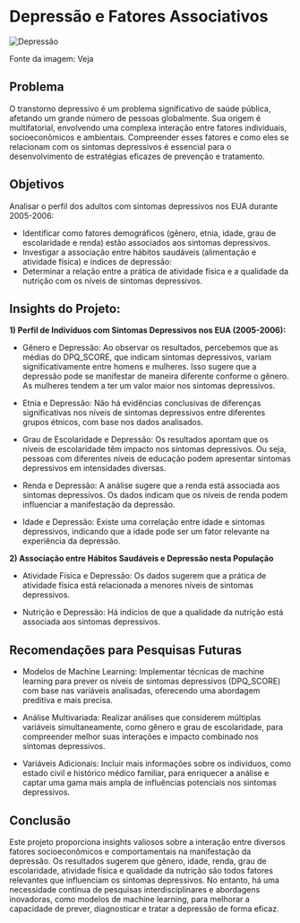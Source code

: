 # Depressão e Fatores Associativos

![Depressão](<Imagens/Depressão.webp>)

Fonte da imagem: Veja

## **Problema**
O transtorno depressivo é um problema significativo de saúde pública, afetando um grande número de pessoas globalmente. Sua origem é multifatorial, envolvendo uma complexa interação entre fatores individuais, socioeconômicos e ambientais. Compreender esses fatores e como eles se relacionam com os sintomas depressivos é essencial para o desenvolvimento de estratégias eficazes de prevenção e tratamento.

## **Objetivos**

Analisar o perfil dos adultos com sintomas depressivos nos EUA durante 2005-2006:
* Identificar como fatores demográficos (gênero, etnia, idade, grau de escolaridade e renda) estão associados aos sintomas depressivos.
* Investigar a associação entre hábitos saudáveis (alimentação e atividade física) e índices de depressão:
* Determinar a relação entre a prática de atividade física e a qualidade da nutrição com os níveis de sintomas depressivos.

## **Insights do Projeto:**

**1) Perfil de Indivíduos com Sintomas Depressivos nos EUA (2005-2006):**

* Gênero e Depressão: Ao observar os resultados, percebemos que as médias do DPQ_SCORE, que indicam sintomas depressivos, variam significativamente entre homens e mulheres. Isso sugere que a depressão pode se manifestar de maneira diferente conforme o gênero. As mulheres tendem a ter um valor maior nos sintomas depressivos.

* Etnia e Depressão: Não há evidências conclusivas de diferenças significativas nos níveis de sintomas depressivos entre diferentes grupos étnicos, com base nos dados analisados.

* Grau de Escolaridade e Depressão: Os resultados apontam que os níveis de escolaridade têm impacto nos sintomas depressivos. Ou seja, pessoas com diferentes níveis de educação podem apresentar sintomas depressivos em intensidades diversas.

* Renda e Depressão: A análise sugere que a renda está associada aos sintomas depressivos. Os dados indicam que os níveis de renda podem influenciar a manifestação da depressão.

* Idade e Depressão: Existe uma correlação entre idade e sintomas depressivos, indicando que a idade pode ser um fator relevante na experiência da depressão.

**2) Associação entre Hábitos Saudáveis e Depressão nesta População**

* Atividade Física e Depressão: Os dados sugerem que a prática de atividade física está relacionada a menores níveis de sintomas depressivos.

* Nutrição e Depressão: Há indícios de que a qualidade da nutrição está associada aos sintomas depressivos.

## **Recomendações para Pesquisas Futuras**

* Modelos de Machine Learning: Implementar técnicas de machine learning para prever os níveis de sintomas depressivos (DPQ_SCORE) com base nas variáveis analisadas, oferecendo uma abordagem preditiva e mais precisa.

* Análise Multivariada: Realizar análises que considerem múltiplas variáveis simultaneamente, como gênero e grau de escolaridade, para compreender melhor suas interações e impacto combinado nos sintomas depressivos.

* Variáveis Adicionais: Incluir mais informações sobre os indivíduos, como estado civil e histórico médico familiar, para enriquecer a análise e captar uma gama mais ampla de influências potenciais nos sintomas depressivos.

## **Conclusão**

Este projeto proporciona insights valiosos sobre a interação entre diversos fatores socioeconômicos e comportamentais na manifestação da depressão. Os resultados sugerem que gênero, idade, renda, grau de escolaridade, atividade física e qualidade da nutrição são todos fatores relevantes que influenciam os sintomas depressivos. No entanto, há uma necessidade contínua de pesquisas interdisciplinares e abordagens inovadoras, como modelos de machine learning, para melhorar a capacidade de prever, diagnosticar e tratar a depressão de forma eficaz.
